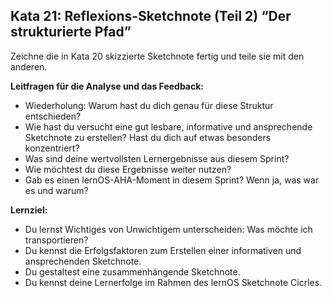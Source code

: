 ## Kata 21: Reflexions-Sketchnote (Teil 2) “Der strukturierte Pfad” 

Zeichne die in Kata 20 skizzierte Sketchnote fertig und teile sie mit den anderen.

**Leitfragen für die Analyse und das Feedback:**

- Wiederholung: Warum hast du dich genau für diese Struktur entschieden?
- Wie hast du versucht eine gut lesbare, informative und ansprechende Sketchnote zu erstellen? Hast du dich auf etwas besonders konzentriert?
- Was sind deine wertvollsten Lernergebnisse aus diesem Sprint?
- Wie möchtest du diese Ergebnisse weiter nutzen?
- Gab es einen lernOS-AHA-Moment in diesem Sprint? Wenn ja, was war es und warum?

**Lernziel:**

- Du lernst Wichtiges von Unwichtigem unterscheiden: Was möchte ich transportieren?
- Du kennst die Erfolgsfaktoren zum Erstellen einer informativen und ansprechenden Sketchnote.
- Du gestaltest eine zusammenhängende Sketchnote.
- Du kennst deine Lernerfolge im Rahmen des lernOS Sketchnote Cicrles.